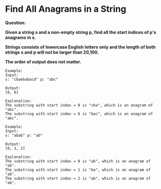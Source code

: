 # Find All Anagrams in a String

<b>Question:</b>

<b> Given a string s and a non-empty string p, find all the start indices of p's anagrams in s. </b>  
  
<b> Strings consists of lowercase English letters only and the length of both strings s and p will not be larger than 20,100.</b>  

<b>The order of output does not matter.</b>  

 
```
Example:
Input:
s: "cbaebabacd" p: "abc"

Output:
[0, 6]

Explanation:
The substring with start index = 0 is "cba", which is an anagram of "abc".
The substring with start index = 6 is "bac", which is an anagram of "abc".
```
```
Example:
Input:
s: "abab" p: "ab"

Output:
[0, 1, 2]

Explanation:
The substring with start index = 0 is "ab", which is an anagram of "ab".
The substring with start index = 1 is "ba", which is an anagram of "ab".
The substring with start index = 2 is "ab", which is an anagram of "ab".
```
